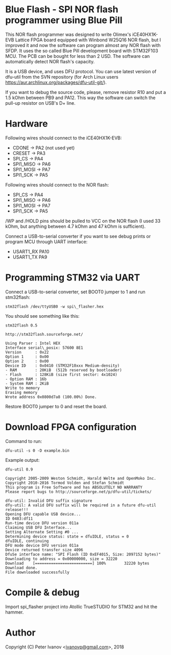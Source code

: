 Blue Flash - SPI NOR flash programmer using Blue Pill
=====================================================

This NOR flash programmer was designed to write Olimex's iCE40HX1K-EVB 
Lattice FPGA board equipped with Winbond W25Q16 NOR flash, but I improved it and
now the software can program almost any NOR flash with SFDP. It uses the so 
called Blue Pill development board with STM32F103 MCU. The PCB can be bought 
for less than 2 USD. The software can 
automatically detect NOR flash's capacity.

It is a USB device, and uses DFU protocol. You can use latest version of 
dfu-util from the SVN repository (for Arch Linux users 
https://aur.archlinux.org/packages/dfu-util-git/).

If you want to debug the source code, please, remove resistor R10 and put
a 1.5 kOhm between PB9 and PA12. This way the software can switch the
pull-up resistor on USB's D+ line.

Hardware
========
Following wires should connect to the iCE40HX1K-EVB:
* CDONE      -> PA2 (not used yet)
* CRESET     -> PA3	
* SPI\_CS    -> PA4
* SPI1\_MISO -> PA6
* SPI1\_MOSI -> PA7
* SPI1\_SCK  -> PA5

Following wires should connect to the NOR flash:
* SPI\_CS     -> PA4
* SPI1\_MISO  -> PA6
* SPI1\_MOSI  -> PA7
* SPI1\_SCK   -> PA5

/WP and /HOLD pins should be pulled to VCC on the NOR flash (I used 33 kOhm,
but anything between 4.7 kOhm and 47 kOhm is sufficient).

Connect a USB-to-serial converter if you want to see debug prints or
program MCU through UART interface:
* USART1\_RX	PA10
* USART1\_TX	PA9

Programming STM32 via UART
==========================
Connect a USB-to-serial converter, set BOOT0 jumper to 1 and run stm32flash:
```
stm32flash /dev/ttyUSB0 -w spi\_flasher.hex 
```

You should see something like this:
```
stm32flash 0.5

http://stm32flash.sourceforge.net/

Using Parser : Intel HEX
Interface serial\_posix: 57600 8E1
Version      : 0x22
Option 1     : 0x00
Option 2     : 0x00
Device ID    : 0x0410 (STM32F10xxx Medium-density)
- RAM        : 20KiB  (512b reserved by bootloader)
- Flash      : 128KiB (size first sector: 4x1024)
- Option RAM : 16b
- System RAM : 2KiB
Write to memory
Erasing memory
Wrote address 0x0800d7a8 (100.00%) Done.
```

Restore BOOT0 jumper to 0 and reset the board.

Download FPGA configuration
===========================
Command to run:
```
dfu-util -s 0 -D example.bin
```

Example output:
```
dfu-util 0.9

Copyright 2005-2009 Weston Schmidt, Harald Welte and OpenMoko Inc.
Copyright 2010-2016 Tormod Volden and Stefan Schmidt
This program is Free Software and has ABSOLUTELY NO WARRANTY
Please report bugs to http://sourceforge.net/p/dfu-util/tickets/

dfu-util: Invalid DFU suffix signature
dfu-util: A valid DFU suffix will be required in a future dfu-util release!!!
Opening DFU capable USB device...
ID 0483:df11
Run-time device DFU version 011a
Claiming USB DFU Interface...
Setting Alternate Setting #0 ...
Determining device status: state = dfuIDLE, status = 0
dfuIDLE, continuing
DFU mode device DFU version 011a
Device returned transfer size 4096
DfuSe interface name: "SPI Flash (ID 0xEF4015, Size: 2097152 bytes)"
Downloading to address = 0x00000000, size = 32220
Download	[=========================] 100%        32220 bytes
Download done.
File downloaded successfully
```

Compile & debug
===============
Import spi\_flasher project into Atollic TrueSTUDIO for STM32 and hit the 
hammer.

Author
======
Copyright (C) Peter Ivanov &lt;ivanovp@gmail.com&gt;, 2018

